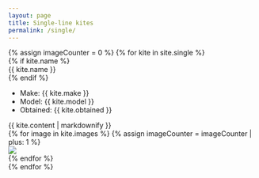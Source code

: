 ```yaml
---
layout: page
title: Single-line kites
permalink: /single/
---
```


<script>
const gallery = [
{% for kite in site.single %}
{% for image in kite.images %}
  {
    src: "{{ site.baseurl }}/assets/images/{{ image }}",
    title: "loading description...",
  },
{% endfor %}
{% endfor %}
];

window.showKites = function(idx) {
  Spotlight.show(gallery, {
    index: idx,
    onchange: (index, options) => {
      // https://github.com/nextapps-de/spotlight/issues/53
      // Decode HTML entities in title and description
      const titleElement = document.querySelector('#spotlight .spl-title');
      // const descriptionElement = document.querySelector('#spotlight .spl-description');
      // titleElement.innerHTML = decodeURIComponent(titleElement.innerText);

      let html = document.querySelector('#description_' + (index)).innerHTML;
      // Remove trailing "
      html = html.substr(0, html.length - 1);
      // both lines needed - can't figure out why
      titleElement.innerHTML = decodeURIComponent(html);
      titleElement.innerHTML = decodeURIComponent(html);


    },
  });
}
</script>
<div class="container">
  {% assign imageCounter = 0 %}
  {% for kite in site.single %}
  <div class="row kiteRow">
    <div class="col">
      {% if kite.name %}
        <div class="kiteName">{{ kite.name }}</div>
      {% endif %}
      <ul>
        <li>Make: {{ kite.make }}</li>
        <li>Model: {{ kite.model }}</li>
        <li>Obtained: {{ kite.obtained }}</li>
      </ul>
    </div>
    <div class="col">
      {{ kite.content | markdownify }}
    </div>
    <div class="col">
      {% for image in kite.images %}
        {% assign imageCounter = imageCounter | plus: 1 %}
        <div onClick="window.showKites({{ imageCounter }})">
          <img src="{{ site.baseurl }}/assets/images/{{ image }}" class="kiteThumb">
          <div id="description_{{ imageCounter}}" style="display:none;">{{ kite.content | markdownify }}"</div>
        </div>
      {% endfor %}
    </div>
  </div>
  {% endfor %}
</div>
